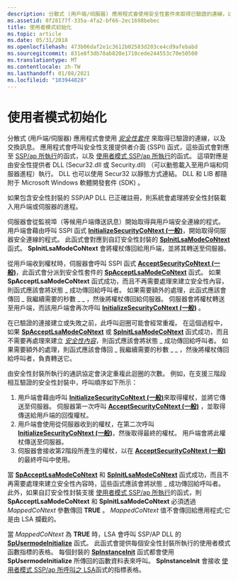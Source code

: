 ```yaml
---
description: 分散式 (用戶端/伺服器) 應用程式會使用安全性套件來取得已驗證的連線，以及交換訊息。
ms.assetid: 8f28177f-335a-4fa2-bf66-2ec1698bebec
title: 使用者模式初始化
ms.topic: article
ms.date: 05/31/2018
ms.openlocfilehash: 473b06daf2e1c3612b02583d203ce4cd9afebabd
ms.sourcegitcommit: 831e8f3db78ab820e1710cede244553c70e50500
ms.translationtype: MT
ms.contentlocale: zh-TW
ms.lasthandoff: 01/08/2021
ms.locfileid: "103944828"
---
```

# <a name="user-mode-initialization"></a>使用者模式初始化

分散式 (用戶端/伺服器) 應用程式會使用 [*安全性套件*](../secgloss/s-gly.md) 來取得已驗證的連線，以及交換訊息。 應用程式會呼叫安全性支援提供者介面 (SSPI) 函式，這些函式會對應至 [SSP/ap 所執行](authentication-functions.md)的函式，以及 [使用者模式 SSP/ap 所執行](authentication-functions.md)的函式。 這項對應是由安全性提供者 DLL (Secur32.dll 或 Security.dll) （可以動態載入至用戶端和伺服器進程）執行。 DLL 也可以使用 Secur32 以靜態方式連結。 DLL 和 LIB 都隨附于 Microsoft Windows 軟體開發套件 (SDK) 。

如果包含安全性封裝的 SSP/AP DLL 已正確註冊，則系統會處理將安全性封裝載入用戶端或伺服器的進程。

伺服器會從監視埠（等候用戶端傳送訊息）開始取得與用戶端安全連線的程式。 用戶端會藉由呼叫 SSPI 函式 [**InitializeSecurityCoNtext (一般)**](/windows/win32/api/sspi/nf-sspi-initializesecuritycontexta)，開始取得伺服器安全連線的程式。 此函式會對應到自訂安全性封裝的 [**SpInitLsaModeCoNtext**](/windows/desktop/api/Ntsecpkg/nc-ntsecpkg-spinitlsamodecontextfn) 函式。 **SpInitLsaModeCoNtext** 會將權杖傳回給用戶端，並將其轉送至伺服器。

從用戶端收到權杖時，伺服器會呼叫 SSPI 函式 [**AcceptSecurityCoNtext (一般)**](/windows/win32/api/sspi/nf-sspi-acceptsecuritycontext)，此函式會分派到安全性套件的 [**SpAcceptLsaModeCoNtext**](/windows/desktop/api/Ntsecpkg/nc-ntsecpkg-spacceptlsamodecontextfn) 函式。 如果 **SpAcceptLsaModeCoNtext** 函式成功，而且不再需要處理來建立安全性內容，則函式應該會將狀態 \_ 成功傳回給呼叫者。 如果需要額外的處理，此函式應該會傳回 \_ 我繼續需要的秒數 \_ \_ ，然後將權杖傳回給伺服器。 伺服器會將權杖轉送至用戶端，而該用戶端會再次呼叫 [**InitializeSecurityCoNtext (一般)**](/windows/win32/api/sspi/nf-sspi-initializesecuritycontexta) 。

在已驗證的連接建立或失敗之前，此呼叫迴圈可能會經常重複。 在這個過程中，如果 [**SpAcceptLsaModeCoNtext**](/windows/desktop/api/Ntsecpkg/nc-ntsecpkg-spacceptlsamodecontextfn) 或 [**SpInitLsaModeCoNtext**](/windows/desktop/api/Ntsecpkg/nc-ntsecpkg-spinitlsamodecontextfn) 函式成功，而且不需要再處理來建立 [*安全性內容*](../secgloss/s-gly.md)，則函式應該會將狀態 \_ 成功傳回給呼叫者。 如果需要額外的處理，則函式應該會傳回 \_ 我繼續需要的秒數 \_ \_ ，然後將權杖傳回給呼叫者，負責轉送它。

由安全性封裝所執行的通訊協定會決定重複此迴圈的次數。 例如，在支援三階段相互驗證的安全性封裝中，呼叫順序如下所示：

1.  用戶端會藉由呼叫 [**InitializeSecurityCoNtext (一般)**](/windows/win32/api/sspi/nf-sspi-initializesecuritycontexta)來取得權杖，並將它傳送至伺服器。 伺服器第一次呼叫 [**AcceptSecurityCoNtext (一般)**](/windows/win32/api/sspi/nf-sspi-acceptsecuritycontext) ，並取得傳送給用戶端的回復權杖。
2.  用戶端會使用從伺服器收到的權杖，在第二次呼叫 [**InitializeSecurityCoNtext (一般)**](/windows/win32/api/sspi/nf-sspi-initializesecuritycontexta)，然後取得最終的權杖。 用戶端會將此權杖傳送至伺服器。
3.  伺服器會接收第2階段所產生的權杖，以在 [**AcceptSecurityCoNtext (一般)**](/windows/win32/api/sspi/nf-sspi-acceptsecuritycontext)的最終呼叫中使用。

當 [**SpAcceptLsaModeCoNtext**](/windows/desktop/api/Ntsecpkg/nc-ntsecpkg-spacceptlsamodecontextfn) 和 [**SpInitLsaModeCoNtext**](/windows/desktop/api/Ntsecpkg/nc-ntsecpkg-spinitlsamodecontextfn) 函式成功，而且不再需要處理來建立安全性內容時，這些函式應該會將狀態 \_ 成功傳回給呼叫者。 此外，如果自訂安全性封裝支援 [使用者模式 SSP/ap 所執行](authentication-functions.md)的函式，則 **SpAcceptLsaModeCoNtext** 和 **SpInitLsaModeCoNtext** 必須透過 *MappedCoNtext* 參數傳回 **TRUE** 。 *MappedCoNtext* 值不會傳回給應用程式;它是由 LSA 攔截的。

當 *MappedCoNtext* 為 **TRUE** 時，LSA 會呼叫 SSP/AP DLL 的 [**SpUsermodeInitialize**](/windows/desktop/api/Ntsecpkg/nc-ntsecpkg-spusermodeinitializefn) 函式。 此函式會提供每個安全性封裝所執行的使用者模式函數指標的表格。 每個封裝的 [**SpInstanceInit**](/windows/desktop/api/Ntsecpkg/nc-ntsecpkg-spinstanceinitfn) 函式都會使用 **SpUsermodeInitialize** 所傳回的函數資料表來呼叫。 **SpInstanceInit** 會接收 [使用者模式 SSP/ap 所呼叫之 LSA](authentication-functions.md)函式的指標表格。

 

 
